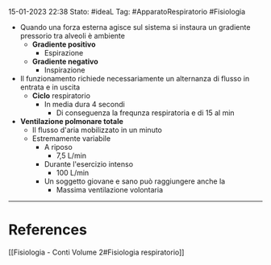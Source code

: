 15-01-2023 22:38
Stato: #ideaL 
Tag: #ApparatoRespiratorio #Fisiologia 

- Quando una forza esterna agisce sul sistema si instaura un gradiente pressorio tra alveoli è ambiente
    - **Gradiente positivo**
        - Espirazione
    - **Gradiente negativo**
        - Inspirazione
- Il funzionamento richiede necessariamente un alternanza di flusso in entrata e in uscita
    - **Ciclo** respiratorio
        - In media dura 4 secondi
            - Di conseguenza la frequnza respiratoria e di 15 al min
- **Ventilazione polmonare totale**
    - Il flusso d'aria mobilizzato in un minuto
    - Estremamente variabile
        - A riposo
            - 7,5 L/min
        - Durante l'esercizio intenso
            - 100 L/min
        - Un soggetto giovane e sano può raggiungere anche la
            - Massima ventilazione volontaria


---
# References 
[[Fisiologia  - Conti Volume 2#Fisiologia respiratorio]]
